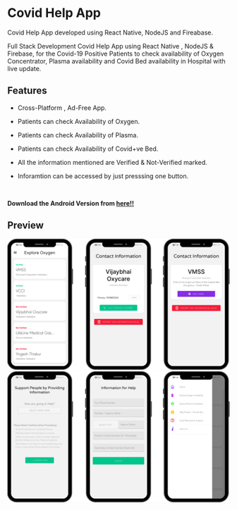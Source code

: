 # Covid Help App
Covid Help App developed using React Native, NodeJS and Fireabase.

Full Stack Development Covid Help App using React Native , NodeJS &amp; Firebase,  for the Covid-19 Positive Patients to check availability of Oxygen Concentrator, Plasma availability and Covid Bed availability in Hospital with live update.


##  Features
- Cross-Platform , Ad-Free App.

- Patients can check Availability of Oxygen.

- Patients can check Availability of Plasma.

- Patients can check Availability of Covid+ve Bed.

- All the information mentioned are Verified & Not-Verified marked.

- Inforamtion can be accessed by just presssing one button.
 
<br/>

**Download the Android Version from [here!!](https://www.mediafire.com/file/f2kkv4cv002ol2t/Covid_Help.apk/file)**

## Preview
![enter image description here](https://raw.githubusercontent.com/imabhisht/Covid-Help-App/master/README%20Content/1.png)
![enter image description here](https://raw.githubusercontent.com/imabhisht/Covid-Help-App/master/README%20Content/2.png)

